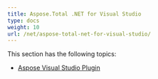 ```yaml
---
title: Aspose.Total .NET for Visual Studio
type: docs
weight: 10
url: /net/aspose-total-net-for-visual-studio/
---
```


This section has the following topics:

- [Aspose Visual Studio Plugin](/total/net/aspose-visual-studio-plugin/)
